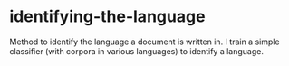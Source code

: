 # identifying-the-language

Method to identify the language a document is written in. I train a simple classifier (with corpora in various languages) to identify a language.
